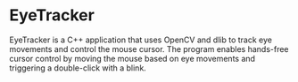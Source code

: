 # EyeTracker
EyeTracker is a C++ application that uses OpenCV and dlib to track eye movements and control the mouse cursor. The program enables hands-free cursor control by moving the mouse based on eye movements and triggering a double-click with a blink.
